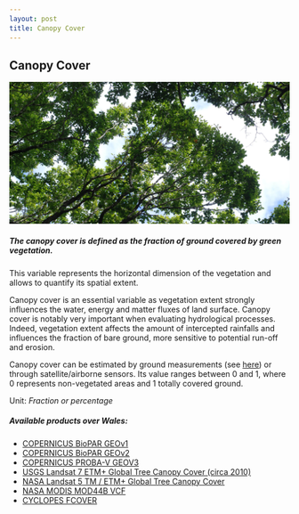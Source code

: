 ```yaml
---
layout: post
title: Canopy Cover
---
```


## Canopy Cover

![Canopy Cover](/assets/img/wales/big/canopy-cover.jpg)

##### The canopy cover is defined as the fraction of ground covered by green vegetation.

This variable represents the horizontal dimension of the vegetation and allows to quantify its spatial extent.

Canopy cover is an essential variable as vegetation extent strongly influences the water, energy and matter fluxes of land surface. Canopy cover is notably very important when evaluating hydrological processes. Indeed, vegetation extent affects the amount of intercepted rainfalls and influences the fraction of bare ground, more sensitive to potential run-off and erosion.

Canopy cover can be estimated by ground measurements (see [here](https://livingearth.aber.ac.uk/data/ground-measurements/technics/canopy-cover-measurements/)) or through satellite/airborne sensors. Its value ranges between 0 and 1, where 0 represents non-vegetated areas and 1 totally covered ground.

Unit: _Fraction or percentage_

##### Available products over Wales:

*   [COPERNICUS BioPAR GEOv1](https://livingearth.aber.ac.uk/data/remote-sensing-algorithms/canopy-cover-algorithms/copernicus-biopar-geov1/)
*   [COPERNICUS BioPAR GEOv2](https://livingearth.aber.ac.uk/data/remote-sensing-algorithms/canopy-cover-algorithms/copernicus-biopar-geov2/)
*   [COPERNICUS PROBA-V GEOV3](https://livingearth.aber.ac.uk/data/remote-sensing-algorithms/canopy-cover-algorithms/copernicus-biopar-geov3/)
*   [USGS Landsat 7 ETM+ Global Tree Canopy Cover (circa 2010)](https://livingearth.aber.ac.uk/data/remote-sensing-algorithms/canopy-cover-algorithms/usgs-landsat-7-etm-global-tree-canopy-cover-circa-2010/)
*   [NASA Landsat 5 TM / ETM+ Global Tree Canopy Cover](https://livingearth.aber.ac.uk/data/remote-sensing-algorithms/canopy-cover-algorithms/nasa-landsat-5tm-etm-global-tree-canopy-cover/)
*   [NASA MODIS MOD44B VCF](https://livingearth.aber.ac.uk/data/remote-sensing-algorithms/canopy-cover-algorithms/nasa-modis-mod44b-vcf/)
*   [CYCLOPES FCOVER](https://livingearth.aber.ac.uk/data/remote-sensing-algorithms/canopy-cover-algorithms/cyclopes-fcover/)